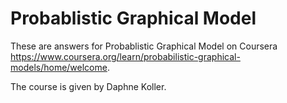 # Probablistic Graphical Model

These are answers for Probablistic Graphical Model on Coursera <https://www.coursera.org/learn/probabilistic-graphical-models/home/welcome>. 

The course is given by Daphne Koller. 
